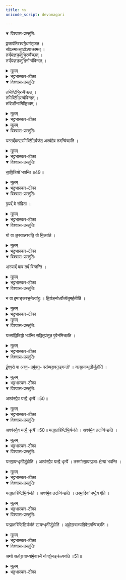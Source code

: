 ```yaml
---
title: १३
unicode_script: devanagari

---
```

<details open><summary>विश्वास-प्रस्तुतिः</summary>

प्र॒जाप॑तिरश्वमे॒धम॑सृजत ।  
सो॑ऽस्मात्सृ॒ष्टोऽपा॑क्रामत् ।  
तय्ँय॑ज्ञक्र॒तुभि॒रन्वै॑च्छत् ।  
तय्ँय॑ज्ञक्र॒तुभि॒र्नान्व॑विन्दत् ।  
</details>

<details><summary>मूलम्</summary>

प्र॒जाप॑तिरश्वमे॒धम॑सृजत ।  
सो॑ऽस्मात्सृ॒ष्टोऽपा॑क्रामत् ।  
तय्ँय॑ज्ञक्र॒तुभि॒रन्वै॑च्छत् ।  
तय्ँय॑ज्ञक्र॒तुभि॒र्नान्व॑विन्दत् ।  
</details>

<details><summary>भट्टभास्कर-टीका</summary>

1प्रजापतिरश्वमेधमिति ॥ यज्ञक्रतवो यूपवन्तः ।
</details>

<details open><summary>विश्वास-प्रस्तुतिः</summary>

तमिष्टि॑भि॒रन्वै॑च्छत् ।  
तमिष्टि॑भि॒रन्व॑विन्दत् ।  
तदिष्टी॑नामिष्टि॒त्वम् ।  
</details>

<details><summary>मूलम्</summary>

तमिष्टि॑भि॒रन्वै॑च्छत् ।  
तमिष्टि॑भि॒रन्व॑विन्दत् ।  
तदिष्टी॑नामिष्टि॒त्वम् ।  
</details>

<details><summary>भट्टभास्कर-टीका</summary>

इष्टित्वमिति । इष्यते प्राप्यते अश्वमेध आभिरिति इष्टयः 'इष गतौ' यद्वा - इच्छैव लाभान्ता ।
</details>


<details><summary>मूलम्</summary>

यत्सव्ँ॑वत्स॒रमिष्टि॑भि॒र्यज॑ते ।
अश्व॑मे॒व तदन्वि॑च्छति ।
</details>

<details open><summary>विश्वास-प्रस्तुतिः</summary>

यत्सव्ँ॑वत्स॒रमिष्टि॑भि॒र्यज॑त॒ अश्व॑मे॒व तदन्वि॑च्छति ।
</details>

<details><summary>मूलम्</summary>

यत्सव्ँ॑वत्स॒रमिष्टि॑भि॒र्यज॑त॒ अश्व॑मे॒व तदन्वि॑च्छति ।
</details>

<details><summary>भट्टभास्कर-टीका</summary>

इष्टिभिरिति । सावित्रीभिरश्वस्यापक्रान्तस्य अन्वेषणस्थानीयं तत् यत्संवत्सरमिष्टिभिर्यजते ॥
</details>

<details open><summary>विश्वास-प्रस्तुतिः</summary>

सा॒वि॒त्रियो॑ भवन्ति ॥49॥  
</details>

<details><summary>मूलम्</summary>

सा॒वि॒त्रियो॑ भवन्ति ॥49॥  
</details>

<details><summary>भट्टभास्कर-टीका</summary>

2सावित्रियः सवित्रेऽष्टाकपालाः । विहितानामेव पुनर्वचनं गुणान्तराभिधानार्थम् ।
</details>

<details open><summary>विश्वास-प्रस्तुतिः</summary>

इ॒यव्ँ वै स॑वि॒ता ।
</details>

<details><summary>मूलम्</summary>

इ॒यव्ँ वै स॑वि॒ता ।
</details>

<details><summary>भट्टभास्कर-टीका</summary>

इयं वा इति । सर्वस्य प्रेरयित्री अनुज्ञात्री वा ।
</details>

<details open><summary>विश्वास-प्रस्तुतिः</summary>

यो वा अ॒स्यान्नश्य॑ति॒ यो नि॒लय॑ते ।
</details>

<details><summary>मूलम्</summary>

यो वा अ॒स्यान्नश्य॑ति॒ यो नि॒लय॑ते ।
</details>

<details><summary>भट्टभास्कर-टीका</summary>

तत्कथमित्याह - यो वा अस्यामिति । यः पदार्थोऽस्यां नश्यति पलायते अदर्शनं गच्छति वा, यश्च निलयते स्वदेशे निलीनो भवति अपवरकादौ सुरक्षितस्तिष्ठति । लीयतेर्व्यत्ययेन शप् ।
</details>

<details open><summary>विश्वास-प्रस्तुतिः</summary>

अ॒स्याव्ँ वाव तव्ँ वि॑न्दन्ति ।
</details>

<details><summary>मूलम्</summary>

अ॒स्याव्ँ वाव तव्ँ वि॑न्दन्ति ।
</details>

<details><summary>भट्टभास्कर-टीका</summary>

तं सर्वमप्यस्यां पृथिव्यामेव विन्दन्ति लभन्ते न तामतीत्य गच्छन्ति ॥
</details>

<details open><summary>विश्वास-प्रस्तुतिः</summary>

न वा इ॒माङ्कश्च॒नेत्या॑हुः ।
ति॒र्यङ्नोर्ध्वोत्ये॑तुमर्ह॒तीति॑ ।
</details>

<details><summary>मूलम्</summary>

न वा इ॒माङ्कश्च॒नेत्या॑हुः ।
ति॒र्यङ्नोर्ध्वोत्ये॑तुमर्ह॒तीति॑ ।
</details>

<details><summary>भट्टभास्कर-टीका</summary>

3तदेवाह - न वा इति ॥ इत्याहुरित्येतत् अर्हतीत्यस्यानन्तरं द्रष्टव्यम् । कश्चन कश्चिदपि गोपक्ष्यादिः तिर्यग्देहः, ऊर्ध्वदेहः पुरुषादिश्च इमां अत्येतुं अतिक्रम्य गन्तुं नार्हति न शक्नोतीत्याहुः पुराविदः ।
</details>


<details><summary>मूलम्</summary>

यत्सा॑वि॒त्रियो॒ भव॑न्ति ।
स॒वि॒तृप्र॑सूत ए॒वैन॑मिच्छति ।
</details>

<details open><summary>विश्वास-प्रस्तुतिः</summary>

यत्सा॑वि॒त्रियो॒ भव॑न्ति  सवि॒तृप्र॑सूत ए॒वैन॑मिच्छति ।
</details>

<details><summary>मूलम्</summary>

यत्सा॑वि॒त्रियो॒ भव॑न्ति  सवि॒तृप्र॑सूत ए॒वैन॑मिच्छति ।
</details>

<details><summary>भट्टभास्कर-टीका</summary>

तस्मात् इयमेव सर्वस्य सवित्रीति सवितृत्वेनोपचर्यते । तस्मात्सावित्रत्वात् सवित्रैवानुज्ञात एनं अश्वं अनष्टं इच्छति नष्टमपि लभते वा । गत्यर्थस्य वर्णव्यत्ययेन छत्वम् ॥
</details>

<details open><summary>विश्वास-प्रस्तुतिः</summary>

ई॒श्व॒रो वा अश्व॒ᳶ प्रमु॑क्त॒ᳶ परा॑म्परा॒वत॒ङ्गन्तोः॑ ।
यत्सा॒यन्धृती॑र्जु॒होति॑ ।
</details>

<details><summary>मूलम्</summary>

ई॒श्व॒रो वा अश्व॒ᳶ प्रमु॑क्त॒ᳶ परा॑म्परा॒वत॒ङ्गन्तोः॑ ।
यत्सा॒यन्धृती॑र्जु॒होति॑ ।
</details>

<details><summary>भट्टभास्कर-टीका</summary>

4ईश्वरो वा इति ॥ प्रमुक्तत्वात् परांपरावतं अतिदूरदेशं गन्तुं ईश्वरः समर्थः स्यात् 'ईश्वरे तोसुन्कसुनौ' इति तोसुन् । 'उपसर्गाच्छन्दसि' इति वतिः ।
</details>

<details open><summary>विश्वास-प्रस्तुतिः</summary>

अश्व॑स्यै॒व यत्यै॒ धृत्यै॑ ॥50॥
</details>

<details><summary>मूलम्</summary>

अश्व॑स्यै॒व यत्यै॒ धृत्यै॑ ॥50॥
</details>

<details><summary>भट्टभास्कर-टीका</summary>

तस्मात् 'इह धृतिस्स्वाहा' इत्यादीनां धृतीनां सायं होमः अश्वस्य यत्यै यमनाय बन्धनाय भवति प्रमुक्तो न भवतीति यावत्, धृत्यै धारणाय भवति ॥
</details>

<details open><summary>विश्वास-प्रस्तुतिः</summary>

अश्व॑स्यै॒व यत्यै॒ धृत्यै॑ ॥50॥ यत्प्रा॒तरिष्टि॑भि॒र्यज॑ते ।
अश्व॑मे॒व तदन्वि॑च्छति ।
</details>

<details><summary>मूलम्</summary>

अश्व॑स्यै॒व यत्यै॒ धृत्यै॑ ॥50॥ यत्प्रा॒तरिष्टि॑भि॒र्यज॑ते ।
अश्व॑मे॒व तदन्वि॑च्छति ।
</details>

<details><summary>भट्टभास्कर-टीका</summary>

5यदित्यादि ॥ एवमुक्तेन प्रकारेण प्रातरिष्टिभिर्विमुक्तं अश्वं अन्विच्छति, सायं धृतिभिरविमुक्तत्वमेव क्रियत इति ।
</details>

<details open><summary>विश्वास-प्रस्तुतिः</summary>

यत्सा॒यन्धृती॑र्जु॒होति॑ ।
अश्व॑स्यै॒व यत्यै॒ धृत्यै॑ ।
तस्मा॑त्सा॒यम्प्र॒जाः क्षे॒म्या॑ भवन्ति ।
</details>

<details><summary>मूलम्</summary>

यत्सा॒यन्धृती॑र्जु॒होति॑ ।
अश्व॑स्यै॒व यत्यै॒ धृत्यै॑ ।
तस्मा॑त्सा॒यम्प्र॒जाः क्षे॒म्या॑ भवन्ति ।
</details>

<details><summary>भट्टभास्कर-टीका</summary>

क्षेम्या इति । क्षेमे साधवः क्षेमे भवा वा सायं प्रजा भवन्ति विस्रब्धत्वात्सायं धृतिभिर्गृह एवाश्वस्य गुप्तत्वात् ।
</details>

<details open><summary>विश्वास-प्रस्तुतिः</summary>

यत्प्रा॒तरिष्टि॑भि॒र्यज॑ते ।
अश्व॑मे॒व तदन्वि॑च्छति ।
तस्मा॒द्दिवा॑ नष्टै॒ष ए॑ति ।
</details>

<details><summary>मूलम्</summary>

यत्प्रा॒तरिष्टि॑भि॒र्यज॑ते ।
अश्व॑मे॒व तदन्वि॑च्छति ।
तस्मा॒द्दिवा॑ नष्टै॒ष ए॑ति ।
</details>

<details><summary>भट्टभास्कर-टीका</summary>

दिवा तु विमुक्तस्य गवादेरन्वेषणव्यग्रत्वान्न क्षेम्या भवन्ति, योगे व्यापृतत्वादिति भावः । विमुक्तमश्वमन्विच्छन्तो यस्मात् प्रातरिष्टिभिर्यजन्ति तस्मादद्यत्वेऽपि दिवा सर्वोऽपि नष्टैष एति नष्टं विमुक्तमिच्छतीति नष्टैषः । कर्मण्यण् । विमुक्तमन्विच्छन् गच्छति सर्वत्र ॥
</details>

<details open><summary>विश्वास-प्रस्तुतिः</summary>

यत्प्रा॒तरिष्टि॑भि॒र्यज॑ते सा॒यन्धृती॑र्जु॒होति॑ ।
अ॒हो॒रा॒त्राभ्या॑मे॒वैन॒मन्वि॑च्छति ।
</details>

<details><summary>मूलम्</summary>

यत्प्रा॒तरिष्टि॑भि॒र्यज॑ते सा॒यन्धृती॑र्जु॒होति॑ ।
अ॒हो॒रा॒त्राभ्या॑मे॒वैन॒मन्वि॑च्छति ।
</details>

<details><summary>भट्टभास्कर-टीका</summary>

6यदित्यादि ॥ प्रातस्सायं च इष्टिघृतिकरणात् अहोरात्राभ्यामेव सहायाभ्यां एनमन्विच्छति । ततो निश्चितो लाभ इति भावः ।
</details>

<details open><summary>विश्वास-प्रस्तुतिः</summary>

अथो॑ अहोरा॒त्राभ्या॑मे॒वास्मै॑ योगक्षे॒मङ्क॑ल्पयति ॥51॥  
</details>

<details><summary>मूलम्</summary>

अथो॑ अहोरा॒त्राभ्या॑मे॒वास्मै॑ योगक्षे॒मङ्क॑ल्पयति ॥51॥  
</details>

<details><summary>भट्टभास्कर-टीका</summary>

अथो अपिच अहोरात्राभ्यामेवाश्वस्य योगक्षेमं योगसहितं क्षेमं कल्पयति । प्रातरिष्टिभिर्योगं सायं धृतिभिः क्षेममिति ॥


इति तृतीये नवमे त्रयोदशोऽनुवाकः ॥  

</details>